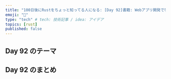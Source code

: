 ```yaml
---
title: "100日後にRustをちょっと知ってる人になる: [Day 92]書籍: Webアプリ開発で学ぶRust言語入門 その2"
emoji: "🦀"
type: "tech" # tech: 技術記事 / idea: アイデア
topics: [rust]
published: false
---
```

## Day 92 のテーマ

## Day 92 のまとめ
